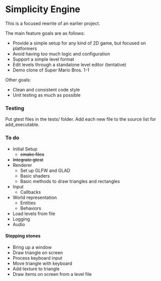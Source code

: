 # Simplicity Engine

This is a focused rewrite of an earlier project.

The main feature goals are as follows:

- Provide a simple setup for any kind of 2D game, but focused on platformers
- Avoid having too much logic and configuration
- Support a simple level format
- Edit levels through a standalone level editor (tentative)
- Demo clone of Super Mario Bros. 1-1

Other goals:
- Clean and consistent code style
- Unit testing as much as possible

### Testing

Put gtest files in the tests/ folder. Add each new file to the source list for add_executable.

### To do

- Initial Setup
  - ~~cmake files~~
- ~~Integrate gtest~~
- Renderer
  - Set up GLFW and GLAD
  - Basic shaders
  - Basic methods to draw triangles and rectangles
- Input
  - Callbacks
- World representation
  - Entities
  - Behaviors
- Load levels from file
- Logging
- Audio

#### Stepping stones

- Bring up a window
- Draw triangle on screen
- Process keyboard input
- Move triangle with keyboard
- Add texture to triangle
- Draw items on screen from a level file
